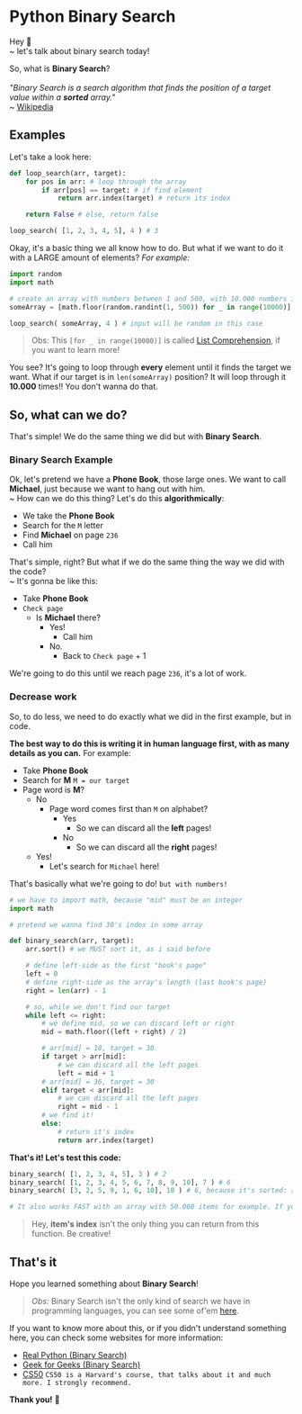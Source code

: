 # Python Binary Search

Hey :wave: <br>
~ let's talk about binary search today! <br>

So, what is **Binary Search**? <br><br>
<em>"Binary Search is a search algorithm that finds the position of a target value within a **sorted** array."</em> <br>
~ [Wikipedia](https://en.wikipedia.org/wiki/Binary_search_algorithm)

## Examples

Let's take a look here:

```python
def loop_search(arr, target):
    for pos in arr: # loop through the array
        if arr[pos] == target: # if find element
            return arr.index(target) # return its index

    return False # else, return false

loop_search( [1, 2, 3, 4, 5], 4 ) # 3
```

Okay, it's a basic thing we all know how to do. But what if we want to do it with a LARGE amount of elements? _For example:_

```python
import random
import math

# create an array with numbers between 1 and 500, with 10.000 numbers in it
someArray = [math.floor(random.randint(1, 500)) for _ in range(10000)]

loop_search( someArray, 4 ) # input will be random in this case
```
> Obs: This `[for _ in range(10000)]` is called [List Comprehension](https://www.programiz.com/python-programming/list-comprehension), if you want to learn more!

You see? It's going to loop through **every** element until it finds the target we want.
What if our target is in `len(someArray)` position? It will loop through it **10.000** times!! You don't wanna do that.

## So, what can we do?

That's simple! We do the same thing we did but with **Binary Search**.

### Binary Search Example

Ok, let's pretend we have a **Phone Book**, those large ones. We want to call **Michael**, just because we want to hang out with him.<br>
~ How can we do this thing? Let's do this **algorithmically**:
 
 * We take the **Phone Book**
 * Search for the `M` letter
 * Find **Michael** on page `236`
 * Call him
 
 That's simple, right? But what if we do the same thing the way we did with the code? <br>
 ~ It's gonna be like this:
 
 * Take **Phone Book**
 * `Check page`
    * Is **Michael** there?
        * Yes!
            * Call him
        * No.
            * Back to `Check page` + 1
            
We're going to do this until we reach page `236`, it's a lot of work.

### Decrease work

So, to do less, we need to do exactly what we did in the first example, but in code. <br>

**The best way to do this is writing it in human language first, with as many details as you can.**
For example:

* Take **Phone Book**
* Search for **M** `M = our target`
* Page word is **M**?
    * No
        * Page word comes first than `M` on alphabet?
            * Yes
                * So we can discard all the **left** pages!
            * No
                * So we can discard all the **right** pages!
    * Yes!
        * Let's search for `Michael` here!

That's basically what we're going to do! `but with numbers!`

```python
# we have to import math, because "mid" must be an integer
import math

# pretend we wanna find 30's index in some array

def binary_search(arr, target):
    arr.sort() # we MUST sort it, as i said before

    # define left-side as the first "book's page"
    left = 0
    # define right-side as the array's length (last book's page)
    right = len(arr) - 1

    # so, while we don't find our target
    while left <= right:
        # we define mid, so we can discard left or right
        mid = math.floor((left + right) / 2)

        # arr[mid] = 18, target = 30
        if target > arr[mid]:
            # we can discard all the left pages
            left = mid + 1
        # arr[mid] = 36, target = 30
        elif target < arr[mid]:
            # we can discard all the left pages
            right = mid - 1
        # we find it!
        else:
            # return it's index
            return arr.index(target)
```

**That's it! Let's test this code:**

```python
binary_search( [1, 2, 3, 4, 5], 3 ) # 2
binary_search( [1, 2, 3, 4, 5, 6, 7, 8, 9, 10], 7 ) # 6
binary_search( [3, 2, 5, 9, 1, 6, 10], 10 ) # 6, because it's sorted: [1, 2, 3, 5, 6, 9, `10`]

# It also works FAST with an array with 50.000 items for example. If you want to find some item index there!
```

> Hey, **item's index** isn't the only thing you can return from this function. Be creative!

## That's it

Hope you learned something about **Binary Search**! <br>
> _Obs:_ Binary Search isn't the only kind of search we have in programming languages, you can see some of'em [here](https://realpython.com/binary-search-python/#understanding-search-algorithms).

If you want to know more about this, or if you didn't understand something here, you can check some websites for more information:

* [Real Python (Binary Search)](https://realpython.com/binary-search-python/#binary-search)
* [Geek for Geeks (Binary Search)](https://www.geeksforgeeks.org/binary-search/)
* [CS50](https://cs50.harvard.edu/x/2020/) `CS50 is a Harvard's course, that talks about it and much more. I strongly recommend.`

**Thank you!** :purple_heart: 